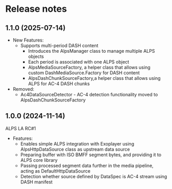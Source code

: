 # Release notes

## 1.1.0 (2025-07-14)

* New Features:
  * Supports multi-period DASH content
    * Introduces the AlpsManager class to manage multiple ALPS objects
    * Each period is associated with one ALPS object
    * AlpsMediaSourceFactory, a helper class that allows using custom DashMediaSource.Factory for DASH content
    * AlpsDashChunkSourceFactory,a helper class that allows using ALPS for AC-4 DASH chunks
* Removed:
  * Ac4DataSourceDetector - AC-4 detection functionality moved to AlpsDashChunkSourceFactory 

## 1.0.0 (2024-11-14)
ALPS LA RC#1

* Features:
  * Enables simple ALPS integration with Exoplayer using AlpsHttpDataSource class as upstream data 
source
  * Preparing buffer with ISO BMFF segment bytes, and providing it to ALPS core library
  * Passing processed segment data further in the media pipeline, acting as DefaultHttpDataSource
  * Detection whether source defined by DataSpec is AC-4 stream using DASH manifest
